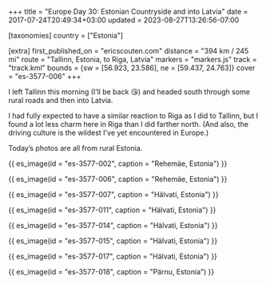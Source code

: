 +++
title = "Europe Day 30: Estonian Countryside and into Latvia"
date = 2017-07-24T20:49:34+03:00
updated = 2023-08-27T13:26:56-07:00

[taxonomies]
country = ["Estonia"]

[extra]
first_published_on = "ericscouten.com"
distance = "394 km / 245 mi"
route = "Tallinn, Estonia, to Riga, Latvia"
markers = "markers.js"
track = "track.kml"
bounds = {sw = [56.923, 23.586], ne = [59.437, 24.763]}
cover = "es-3577-006"
+++

I left Tallinn this morning (I’ll be back 😘) and headed south through some rural roads and then into Latvia.

<!-- more -->

I had fully expected to have a similar reaction to Riga as I did to Tallinn, but I found a lot less charm here in Riga than I did farther north. (And also, the driving culture is the wildest I've yet encountered in Europe.)

Today’s photos are all from rural Estonia.

{{ es_image(id = "es-3577-002", caption = "Rehemäe, Estonia") }}

{{ es_image(id = "es-3577-006", caption = "Rehemäe, Estonia") }}

{{ es_image(id = "es-3577-007", caption = "Hälvati, Estonia") }}

{{ es_image(id = "es-3577-011", caption = "Hälvati, Estonia") }}

{{ es_image(id = "es-3577-014", caption = "Hälvati, Estonia") }}

{{ es_image(id = "es-3577-015", caption = "Hälvati, Estonia") }}

{{ es_image(id = "es-3577-017", caption = "Hälvati, Estonia") }}

{{ es_image(id = "es-3577-018", caption = "Pärnu, Estonia") }}
